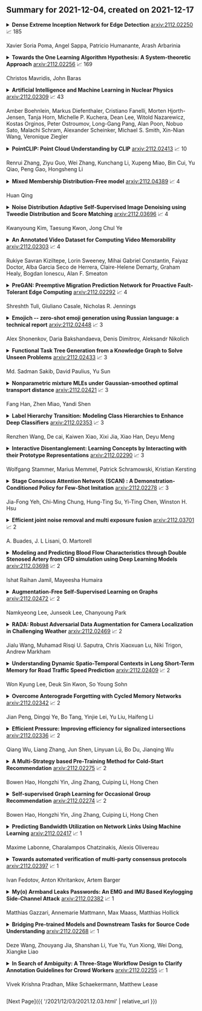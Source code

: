 ## Summary for 2021-12-04, created on 2021-12-17


<details><summary><b>Dense Extreme Inception Network for Edge Detection</b>
<a href="https://arxiv.org/abs/2112.02250">arxiv:2112.02250</a>
&#x1F4C8; 185 <br>
<p>Xavier Soria Poma, Angel Sappa, Patricio Humanante, Arash Arbarinia</p></summary>
<p>

**Abstract:** Edge detection is the basis of many computer vision applications. State of the art predominantly relies on deep learning with two decisive factors: dataset content and network's architecture. Most of the publicly available datasets are not curated for edge detection tasks. Here, we offer a solution to this constraint. First, we argue that edges, contours and boundaries, despite their overlaps, are three distinct visual features requiring separate benchmark datasets. To this end, we present a new dataset of edges. Second, we propose a novel architecture, termed Dense Extreme Inception Network for Edge Detection (DexiNed), that can be trained from scratch without any pre-trained weights. DexiNed outperforms other algorithms in the presented dataset. It also generalizes well to other datasets without any fine-tuning. The higher quality of DexiNed is also perceptually evident thanks to the sharper and finer edges it outputs.

</p>
</details>

<details><summary><b>Towards the One Learning Algorithm Hypothesis: A System-theoretic Approach</b>
<a href="https://arxiv.org/abs/2112.02256">arxiv:2112.02256</a>
&#x1F4C8; 169 <br>
<p>Christos Mavridis, John Baras</p></summary>
<p>

**Abstract:** The existence of a universal learning architecture in human cognition is a widely spread conjecture supported by experimental findings from neuroscience. While no low-level implementation can be specified yet, an abstract outline of human perception and learning is believed to entail three basic properties: (a) hierarchical attention and processing, (b) memory-based knowledge representation, and (c) progressive learning and knowledge compaction. We approach the design of such a learning architecture from a system-theoretic viewpoint, developing a closed-loop system with three main components: (i) a multi-resolution analysis pre-processor, (ii) a group-invariant feature extractor, and (iii) a progressive knowledge-based learning module. Multi-resolution feedback loops are used for learning, i.e., for adapting the system parameters to online observations. To design (i) and (ii), we build upon the established theory of wavelet-based multi-resolution analysis and the properties of group convolution operators. Regarding (iii), we introduce a novel learning algorithm that constructs progressively growing knowledge representations in multiple resolutions. The proposed algorithm is an extension of the Online Deterministic Annealing (ODA) algorithm based on annealing optimization, solved using gradient-free stochastic approximation. ODA has inherent robustness and regularization properties and provides a means to progressively increase the complexity of the learning model i.e. the number of the neurons, as needed, through an intuitive bifurcation phenomenon. The proposed multi-resolution approach is hierarchical, progressive, knowledge-based, and interpretable. We illustrate the properties of the proposed architecture in the context of the state-of-the-art learning algorithms and deep learning methods.

</p>
</details>

<details><summary><b>Artificial Intelligence and Machine Learning in Nuclear Physics</b>
<a href="https://arxiv.org/abs/2112.02309">arxiv:2112.02309</a>
&#x1F4C8; 43 <br>
<p>Amber Boehnlein, Markus Diefenthaler, Cristiano Fanelli, Morten Hjorth-Jensen, Tanja Horn, Michelle P. Kuchera, Dean Lee, Witold Nazarewicz, Kostas Orginos, Peter Ostroumov, Long-Gang Pang, Alan Poon, Nobuo Sato, Malachi Schram, Alexander Scheinker, Michael S. Smith, Xin-Nian Wang, Veronique Ziegler</p></summary>
<p>

**Abstract:** Advances in artificial intelligence/machine learning methods provide tools that have broad applicability in scientific research. These techniques are being applied across the diversity of nuclear physics research topics, leading to advances that will facilitate scientific discoveries and societal applications.
  This Review gives a snapshot of nuclear physics research which has been transformed by artificial intelligence and machine learning techniques.

</p>
</details>

<details><summary><b>PointCLIP: Point Cloud Understanding by CLIP</b>
<a href="https://arxiv.org/abs/2112.02413">arxiv:2112.02413</a>
&#x1F4C8; 10 <br>
<p>Renrui Zhang, Ziyu Guo, Wei Zhang, Kunchang Li, Xupeng Miao, Bin Cui, Yu Qiao, Peng Gao, Hongsheng Li</p></summary>
<p>

**Abstract:** Recently, zero-shot and few-shot learning via Contrastive Vision-Language Pre-training (CLIP) have shown inspirational performance on 2D visual recognition, which learns to match images with their corresponding texts in open-vocabulary settings. However, it remains under explored that whether CLIP, pre-trained by large-scale image-text pairs in 2D, can be generalized to 3D recognition. In this paper, we identify such a setting is feasible by proposing PointCLIP, which conducts alignment between CLIP-encoded point cloud and 3D category texts. Specifically, we encode a point cloud by projecting it into multi-view depth maps without rendering, and aggregate the view-wise zero-shot prediction to achieve knowledge transfer from 2D to 3D. On top of that, we design an inter-view adapter to better extract the global feature and adaptively fuse the few-shot knowledge learned from 3D into CLIP pre-trained in 2D. By just fine-tuning the lightweight adapter in the few-shot settings, the performance of PointCLIP could be largely improved. In addition, we observe the complementary property between PointCLIP and classical 3D-supervised networks. By simple ensembling, PointCLIP boosts baseline's performance and even surpasses state-of-the-art models. Therefore, PointCLIP is a promising alternative for effective 3D point cloud understanding via CLIP under low resource cost and data regime. We conduct thorough experiments on widely-adopted ModelNet10, ModelNet40 and the challenging ScanObjectNN to demonstrate the effectiveness of PointCLIP. The code is released at https://github.com/ZrrSkywalker/PointCLIP.

</p>
</details>

<details><summary><b>Mixed Membership Distribution-Free model</b>
<a href="https://arxiv.org/abs/2112.04389">arxiv:2112.04389</a>
&#x1F4C8; 4 <br>
<p>Huan Qing</p></summary>
<p>

**Abstract:** We consider the problem of detecting latent community information of mixed membership weighted network in which nodes have mixed memberships and edges connecting between nodes can be finite real numbers. We propose a general mixed membership distribution-free model for this problem. The model has no distribution constraints of edges but only the expected values, and can be viewed as generalizations of some previous models. We use an efficient spectral algorithm to estimate community memberships under the model. We also derive the convergence rate of the proposed algorithm under the model using delicate spectral analysis. We demonstrate the advantages of mixed membership distribution-free model with applications to a small scale of simulated networks when edges follow different distributions.

</p>
</details>

<details><summary><b>Noise Distribution Adaptive Self-Supervised Image Denoising using Tweedie Distribution and Score Matching</b>
<a href="https://arxiv.org/abs/2112.03696">arxiv:2112.03696</a>
&#x1F4C8; 4 <br>
<p>Kwanyoung Kim, Taesung Kwon, Jong Chul Ye</p></summary>
<p>

**Abstract:** Tweedie distributions are a special case of exponential dispersion models, which are often used in classical statistics as distributions for generalized linear models. Here, we reveal that Tweedie distributions also play key roles in modern deep learning era, leading to a distribution independent self-supervised image denoising formula without clean reference images. Specifically, by combining with the recent Noise2Score self-supervised image denoising approach and the saddle point approximation of Tweedie distribution, we can provide a general closed-form denoising formula that can be used for large classes of noise distributions without ever knowing the underlying noise distribution. Similar to the original Noise2Score, the new approach is composed of two successive steps: score matching using perturbed noisy images, followed by a closed form image denoising formula via distribution-independent Tweedie's formula. This also suggests a systematic algorithm to estimate the noise model and noise parameters for a given noisy image data set. Through extensive experiments, we demonstrate that the proposed method can accurately estimate noise models and parameters, and provide the state-of-the-art self-supervised image denoising performance in the benchmark dataset and real-world dataset.

</p>
</details>

<details><summary><b>An Annotated Video Dataset for Computing Video Memorability</b>
<a href="https://arxiv.org/abs/2112.02303">arxiv:2112.02303</a>
&#x1F4C8; 4 <br>
<p>Rukiye Savran Kiziltepe, Lorin Sweeney, Mihai Gabriel Constantin, Faiyaz Doctor, Alba Garcia Seco de Herrera, Claire-Helene Demarty, Graham Healy, Bogdan Ionescu, Alan F. Smeaton</p></summary>
<p>

**Abstract:** Using a collection of publicly available links to short form video clips of an average of 6 seconds duration each, 1,275 users manually annotated each video multiple times to indicate both long-term and short-term memorability of the videos. The annotations were gathered as part of an online memory game and measured a participant's ability to recall having seen the video previously when shown a collection of videos. The recognition tasks were performed on videos seen within the previous few minutes for short-term memorability and within the previous 24 to 72 hours for long-term memorability. Data includes the reaction times for each recognition of each video. Associated with each video are text descriptions (captions) as well as a collection of image-level features applied to 3 frames extracted from each video (start, middle and end). Video-level features are also provided. The dataset was used in the Video Memorability task as part of the MediaEval benchmark in 2020.

</p>
</details>

<details><summary><b>PreGAN: Preemptive Migration Prediction Network for Proactive Fault-Tolerant Edge Computing</b>
<a href="https://arxiv.org/abs/2112.02292">arxiv:2112.02292</a>
&#x1F4C8; 4 <br>
<p>Shreshth Tuli, Giuliano Casale, Nicholas R. Jennings</p></summary>
<p>

**Abstract:** Building a fault-tolerant edge system that can quickly react to node overloads or failures is challenging due to the unreliability of edge devices and the strict service deadlines of modern applications. Moreover, unnecessary task migrations can stress the system network, giving rise to the need for a smart and parsimonious failure recovery scheme. Prior approaches often fail to adapt to highly volatile workloads or accurately detect and diagnose faults for optimal remediation. There is thus a need for a robust and proactive fault-tolerance mechanism to meet service level objectives. In this work, we propose PreGAN, a composite AI model using a Generative Adversarial Network (GAN) to predict preemptive migration decisions for proactive fault-tolerance in containerized edge deployments. PreGAN uses co-simulations in tandem with a GAN to learn a few-shot anomaly classifier and proactively predict migration decisions for reliable computing. Extensive experiments on a Raspberry-Pi based edge environment show that PreGAN can outperform state-of-the-art baseline methods in fault-detection, diagnosis and classification, thus achieving high quality of service. PreGAN accomplishes this by 5.1% more accurate fault detection, higher diagnosis scores and 23.8% lower overheads compared to the best method among the considered baselines.

</p>
</details>

<details><summary><b>Emojich -- zero-shot emoji generation using Russian language: a technical report</b>
<a href="https://arxiv.org/abs/2112.02448">arxiv:2112.02448</a>
&#x1F4C8; 3 <br>
<p>Alex Shonenkov, Daria Bakshandaeva, Denis Dimitrov, Aleksandr Nikolich</p></summary>
<p>

**Abstract:** This technical report presents a text-to-image neural network "Emojich" that generates emojis using captions in Russian language as a condition. We aim to keep the generalization ability of a pretrained big model ruDALL-E Malevich (XL) 1.3B parameters at the fine-tuning stage, while giving special style to the images generated. Here are presented some engineering methods, code realization, all hyper-parameters for reproducing results and a Telegram bot where everyone can create their own customized sets of stickers. Also, some newly generated emojis obtained by "Emojich" model are demonstrated.

</p>
</details>

<details><summary><b>Functional Task Tree Generation from a Knowledge Graph to Solve Unseen Problems</b>
<a href="https://arxiv.org/abs/2112.02433">arxiv:2112.02433</a>
&#x1F4C8; 3 <br>
<p>Md. Sadman Sakib, David Paulius, Yu Sun</p></summary>
<p>

**Abstract:** A major component for developing intelligent and autonomous robots is a suitable knowledge representation, from which a robot can acquire knowledge about its actions or world. However, unlike humans, robots cannot creatively adapt to novel scenarios, as their knowledge and environment are rigidly defined. To address the problem of producing novel and flexible task plans called task trees, we explore how we can derive plans with concepts not originally in the robot's knowledge base. Existing knowledge in the form of a knowledge graph is used as a base of reference to create task trees that are modified with new object or state combinations. To demonstrate the flexibility of our method, we randomly selected recipes from the Recipe1M+ dataset and generated their task trees. The task trees were then thoroughly checked with a visualization tool that portrays how each ingredient changes with each action to produce the desired meal. Our results indicate that the proposed method can produce task plans with high accuracy even for never-before-seen ingredient combinations.

</p>
</details>

<details><summary><b>Nonparametric mixture MLEs under Gaussian-smoothed optimal transport distance</b>
<a href="https://arxiv.org/abs/2112.02421">arxiv:2112.02421</a>
&#x1F4C8; 3 <br>
<p>Fang Han, Zhen Miao, Yandi Shen</p></summary>
<p>

**Abstract:** The Gaussian-smoothed optimal transport (GOT) framework, pioneered in Goldfeld et al. (2020) and followed up by a series of subsequent papers, has quickly caught attention among researchers in statistics, machine learning, information theory, and related fields. One key observation made therein is that, by adapting to the GOT framework instead of its unsmoothed counterpart, the curse of dimensionality for using the empirical measure to approximate the true data generating distribution can be lifted. The current paper shows that a related observation applies to the estimation of nonparametric mixing distributions in discrete exponential family models, where under the GOT cost the estimation accuracy of the nonparametric MLE can be accelerated to a polynomial rate. This is in sharp contrast to the classical sub-polynomial rates based on unsmoothed metrics, which cannot be improved from an information-theoretical perspective. A key step in our analysis is the establishment of a new Jackson-type approximation bound of Gaussian-convoluted Lipschitz functions. This insight bridges existing techniques of analyzing the nonparametric MLEs and the new GOT framework.

</p>
</details>

<details><summary><b>Label Hierarchy Transition: Modeling Class Hierarchies to Enhance Deep Classifiers</b>
<a href="https://arxiv.org/abs/2112.02353">arxiv:2112.02353</a>
&#x1F4C8; 3 <br>
<p>Renzhen Wang, De cai, Kaiwen Xiao, Xixi Jia, Xiao Han, Deyu Meng</p></summary>
<p>

**Abstract:** Hierarchical classification aims to sort the object into a hierarchy of categories. For example, a bird can be categorized according to a three-level hierarchy of order, family, and species. Existing methods commonly address hierarchical classification by decoupling it into several multi-class classification tasks. However, such a multi-task learning strategy fails to fully exploit the correlation among various categories across different hierarchies. In this paper, we propose Label Hierarchy Transition, a unified probabilistic framework based on deep learning, to address hierarchical classification. Specifically, we explicitly learn the label hierarchy transition matrices, whose column vectors represent the conditional label distributions of classes between two adjacent hierarchies and could be capable of encoding the correlation embedded in class hierarchies. We further propose a confusion loss, which encourages the classification network to learn the correlation across different label hierarchies during training. The proposed framework can be adapted to any existing deep network with only minor modifications. We experiment with three public benchmark datasets with various class hierarchies, and the results demonstrate the superiority of our approach beyond the prior arts. Source code will be made publicly available.

</p>
</details>

<details><summary><b>Interactive Disentanglement: Learning Concepts by Interacting with their Prototype Representations</b>
<a href="https://arxiv.org/abs/2112.02290">arxiv:2112.02290</a>
&#x1F4C8; 3 <br>
<p>Wolfgang Stammer, Marius Memmel, Patrick Schramowski, Kristian Kersting</p></summary>
<p>

**Abstract:** Learning visual concepts from raw images without strong supervision is a challenging task. In this work, we show the advantages of prototype representations for understanding and revising the latent space of neural concept learners. For this purpose, we introduce interactive Concept Swapping Networks (iCSNs), a novel framework for learning concept-grounded representations via weak supervision and implicit prototype representations. iCSNs learn to bind conceptual information to specific prototype slots by swapping the latent representations of paired images. This semantically grounded and discrete latent space facilitates human understanding and human-machine interaction. We support this claim by conducting experiments on our novel data set "Elementary Concept Reasoning" (ECR), focusing on visual concepts shared by geometric objects.

</p>
</details>

<details><summary><b>Stage Conscious Attention Network (SCAN) : A Demonstration-Conditioned Policy for Few-Shot Imitation</b>
<a href="https://arxiv.org/abs/2112.02278">arxiv:2112.02278</a>
&#x1F4C8; 3 <br>
<p>Jia-Fong Yeh, Chi-Ming Chung, Hung-Ting Su, Yi-Ting Chen, Winston H. Hsu</p></summary>
<p>

**Abstract:** In few-shot imitation learning (FSIL), using behavioral cloning (BC) to solve unseen tasks with few expert demonstrations becomes a popular research direction. The following capabilities are essential in robotics applications: (1) Behaving in compound tasks that contain multiple stages. (2) Retrieving knowledge from few length-variant and misalignment demonstrations. (3) Learning from a different expert. No previous work can achieve these abilities at the same time. In this work, we conduct FSIL problem under the union of above settings and introduce a novel stage conscious attention network (SCAN) to retrieve knowledge from few demonstrations simultaneously. SCAN uses an attention module to identify each stage in length-variant demonstrations. Moreover, it is designed under demonstration-conditioned policy that learns the relationship between experts and agents. Experiment results show that SCAN can learn from different experts without fine-tuning and outperform baselines in complicated compound tasks with explainable visualization.

</p>
</details>

<details><summary><b>Efficient joint noise removal and multi exposure fusion</b>
<a href="https://arxiv.org/abs/2112.03701">arxiv:2112.03701</a>
&#x1F4C8; 2 <br>
<p>A. Buades, J. L Lisani, O. Martorell</p></summary>
<p>

**Abstract:** Multi-exposure fusion (MEF) is a technique for combining different images of the same scene acquired with different exposure settings into a single image. All the proposed MEF algorithms combine the set of images, somehow choosing from each one the part with better exposure.
  We propose a novel multi-exposure image fusion chain taking into account noise removal. The novel method takes advantage of DCT processing and the multi-image nature of the MEF problem. We propose a joint fusion and denoising strategy taking advantage of spatio-temporal patch selection and collaborative 3D thresholding. The overall strategy permits to denoise and fuse the set of images without the need of recovering each denoised exposure image, leading to a very efficient procedure.

</p>
</details>

<details><summary><b>Modeling and Predicting Blood Flow Characteristics through Double Stenosed Artery from CFD simulation using Deep Learning Models</b>
<a href="https://arxiv.org/abs/2112.03698">arxiv:2112.03698</a>
&#x1F4C8; 2 <br>
<p>Ishat Raihan Jamil, Mayeesha Humaira</p></summary>
<p>

**Abstract:** Establishing patient-specific finite element analysis (FEA) models for computational fluid dynamics (CFD) of double stenosed artery models involves time and effort, restricting physicians' ability to respond quickly in time-critical medical applications. Such issues might be addressed by training deep learning (DL) models to learn and predict blood flow characteristics using a dataset generated by CFD simulations of simplified double stenosed artery models with different configurations. When blood flow patterns are compared through an actual double stenosed artery model, derived from IVUS imaging, it is revealed that the sinusoidal approximation of stenosed neck geometry, which has been widely used in previous research works, fails to effectively represent the effects of a real constriction. As a result, a novel geometric representation of the constricted neck is proposed which, in terms of a generalized simplified model, outperforms the former assumption. The sequential change in artery lumen diameter and flow parameters along the length of the vessel presented opportunities for the use of LSTM and GRU DL models. However, with the small dataset of short lengths of doubly constricted blood arteries, the basic neural network model outperforms the specialized RNNs for most flow properties. LSTM, on the other hand, performs better for predicting flow properties with large fluctuations, such as varying blood pressure over the length of the vessels. Despite having good overall accuracies in training and testing across all the properties for the vessels in the dataset, the GRU model underperforms for an individual vessel flow prediction in all cases. The results also point to the need of individually optimized hyperparameters for each property in any model rather than aiming to achieve overall good performance across all outputs with a single set of hyperparameters.

</p>
</details>

<details><summary><b>Augmentation-Free Self-Supervised Learning on Graphs</b>
<a href="https://arxiv.org/abs/2112.02472">arxiv:2112.02472</a>
&#x1F4C8; 2 <br>
<p>Namkyeong Lee, Junseok Lee, Chanyoung Park</p></summary>
<p>

**Abstract:** Inspired by the recent success of self-supervised methods applied on images, self-supervised learning on graph structured data has seen rapid growth especially centered on augmentation-based contrastive methods. However, we argue that without carefully designed augmentation techniques, augmentations on graphs may behave arbitrarily in that the underlying semantics of graphs can drastically change. As a consequence, the performance of existing augmentation-based methods is highly dependent on the choice of augmentation scheme, i.e., hyperparameters associated with augmentations. In this paper, we propose a novel augmentation-free self-supervised learning framework for graphs, named AFGRL. Specifically, we generate an alternative view of a graph by discovering nodes that share the local structural information and the global semantics with the graph. Extensive experiments towards various node-level tasks, i.e., node classification, clustering, and similarity search on various real-world datasets demonstrate the superiority of AFGRL. The source code for AFGRL is available at https://github.com/Namkyeong/AFGRL.

</p>
</details>

<details><summary><b>RADA: Robust Adversarial Data Augmentation for Camera Localization in Challenging Weather</b>
<a href="https://arxiv.org/abs/2112.02469">arxiv:2112.02469</a>
&#x1F4C8; 2 <br>
<p>Jialu Wang, Muhamad Risqi U. Saputra, Chris Xiaoxuan Lu, Niki Trigon, Andrew Markham</p></summary>
<p>

**Abstract:** Camera localization is a fundamental and crucial problem for many robotic applications. In recent years, using deep-learning for camera-based localization has become a popular research direction. However, they lack robustness to large domain shifts, which can be caused by seasonal or illumination changes between training and testing data sets. Data augmentation is an attractive approach to tackle this problem, as it does not require additional data to be provided. However, existing augmentation methods blindly perturb all pixels and therefore cannot achieve satisfactory performance. To overcome this issue, we proposed RADA, a system whose aim is to concentrate on perturbing the geometrically informative parts of the image. As a result, it learns to generate minimal image perturbations that are still capable of perplexing the network. We show that when these examples are utilized as augmentation, it greatly improves robustness. We show that our method outperforms previous augmentation techniques and achieves up to two times higher accuracy than the SOTA localization models (e.g., AtLoc and MapNet) when tested on `unseen' challenging weather conditions.

</p>
</details>

<details><summary><b>Understanding Dynamic Spatio-Temporal Contexts in Long Short-Term Memory for Road Traffic Speed Prediction</b>
<a href="https://arxiv.org/abs/2112.02409">arxiv:2112.02409</a>
&#x1F4C8; 2 <br>
<p>Won Kyung Lee, Deuk Sin Kwon, So Young Sohn</p></summary>
<p>

**Abstract:** Reliable traffic flow prediction is crucial to creating intelligent transportation systems. Many big-data-based prediction approaches have been developed but they do not reflect complicated dynamic interactions between roads considering time and location. In this study, we propose a dynamically localised long short-term memory (LSTM) model that involves both spatial and temporal dependence between roads. To do so, we use a localised dynamic spatial weight matrix along with its dynamic variation. Moreover, the LSTM model can deal with sequential data with long dependency as well as complex non-linear features. Empirical results indicated superior prediction performances of the proposed model compared to two different baseline methods.

</p>
</details>

<details><summary><b>Overcome Anterograde Forgetting with Cycled Memory Networks</b>
<a href="https://arxiv.org/abs/2112.02342">arxiv:2112.02342</a>
&#x1F4C8; 2 <br>
<p>Jian Peng, Dingqi Ye, Bo Tang, Yinjie Lei, Yu Liu, Haifeng Li</p></summary>
<p>

**Abstract:** Learning from a sequence of tasks for a lifetime is essential for an agent towards artificial general intelligence. This requires the agent to continuously learn and memorize new knowledge without interference. This paper first demonstrates a fundamental issue of lifelong learning using neural networks, named anterograde forgetting, i.e., preserving and transferring memory may inhibit the learning of new knowledge. This is attributed to the fact that the learning capacity of a neural network will be reduced as it keeps memorizing historical knowledge, and the fact that conceptual confusion may occur as it transfers irrelevant old knowledge to the current task. This work proposes a general framework named Cycled Memory Networks (CMN) to address the anterograde forgetting in neural networks for lifelong learning. The CMN consists of two individual memory networks to store short-term and long-term memories to avoid capacity shrinkage. A transfer cell is designed to connect these two memory networks, enabling knowledge transfer from the long-term memory network to the short-term memory network to mitigate the conceptual confusion, and a memory consolidation mechanism is developed to integrate short-term knowledge into the long-term memory network for knowledge accumulation. Experimental results demonstrate that the CMN can effectively address the anterograde forgetting on several task-related, task-conflict, class-incremental and cross-domain benchmarks.

</p>
</details>

<details><summary><b>Efficient Pressure: Improving efficiency for signalized intersections</b>
<a href="https://arxiv.org/abs/2112.02336">arxiv:2112.02336</a>
&#x1F4C8; 2 <br>
<p>Qiang Wu, Liang Zhang, Jun Shen, Linyuan Lü, Bo Du, Jianqing Wu</p></summary>
<p>

**Abstract:** Since conventional approaches could not adapt to dynamic traffic conditions, reinforcement learning (RL) has attracted more attention to help solve the traffic signal control (TSC) problem. However, existing RL-based methods are rarely deployed considering that they are neither cost-effective in terms of computing resources nor more robust than traditional approaches, which raises a critical research question: how to construct an adaptive controller for TSC with less training and reduced complexity based on RL-based approach? To address this question, in this paper, we (1) innovatively specify the traffic movement representation as a simple but efficient pressure of vehicle queues in a traffic network, namely efficient pressure (EP); (2) build a traffic signal settings protocol, including phase duration, signal phase number and EP for TSC; (3) design a TSC approach based on the traditional max pressure (MP) approach, namely efficient max pressure (Efficient-MP) using the EP to capture the traffic state; and (4) develop a general RL-based TSC algorithm template: efficient Xlight (Efficient-XLight) under EP. Through comprehensive experiments on multiple real-world datasets in our traffic signal settings' protocol for TSC, we demonstrate that efficient pressure is complementary to traditional and RL-based modeling to design better TSC methods. Our code is released on Github.

</p>
</details>

<details><summary><b>A Multi-Strategy based Pre-Training Method for Cold-Start Recommendation</b>
<a href="https://arxiv.org/abs/2112.02275">arxiv:2112.02275</a>
&#x1F4C8; 2 <br>
<p>Bowen Hao, Hongzhi Yin, Jing Zhang, Cuiping Li, Hong Chen</p></summary>
<p>

**Abstract:** Cold-start problem is a fundamental challenge for recommendation tasks. The recent self-supervised learning (SSL) on Graph Neural Networks (GNNs) model, PT-GNN, pre-trains the GNN model to reconstruct the cold-start embeddings and has shown great potential for cold-start recommendation. However, due to the over-smoothing problem, PT-GNN can only capture up to 3-order relation, which can not provide much useful auxiliary information to depict the target cold-start user or item. Besides, the embedding reconstruction task only considers the intra-correlations within the subgraph of users and items, while ignoring the inter-correlations across different subgraphs. To solve the above challenges, we propose a multi-strategy based pre-training method for cold-start recommendation (MPT), which extends PT-GNN from the perspective of model architecture and pretext tasks to improve the cold-start recommendation performance. Specifically, in terms of the model architecture, in addition to the short-range dependencies of users and items captured by the GNN encoder, we introduce a Transformer encoder to capture long-range dependencies. In terms of the pretext task, in addition to considering the intra-correlations of users and items by the embedding reconstruction task, we add embedding contrastive learning task to capture inter-correlations of users and items. We train the GNN and Transformer encoders on these pretext tasks under the meta-learning setting to simulate the real cold-start scenario, making the model easily and rapidly being adapted to new cold-start users and items. Experiments on three public recommendation datasets show the superiority of the proposed MPT model against the vanilla GNN models, the pre-training GNN model on user/item embedding inference and the recommendation task.

</p>
</details>

<details><summary><b>Self-supervised Graph Learning for Occasional Group Recommendation</b>
<a href="https://arxiv.org/abs/2112.02274">arxiv:2112.02274</a>
&#x1F4C8; 2 <br>
<p>Bowen Hao, Hongzhi Yin, Jing Zhang, Cuiping Li, Hong Chen</p></summary>
<p>

**Abstract:** We study the problem of recommending items to occasional groups (a.k.a. cold-start groups), where the occasional groups are formed ad-hoc and
  have few or no historical interacted items. Due to the extreme sparsity issue of the occasional groups' interactions with items, it is difficult to learn high-quality embeddings for these occasional groups. Despite the recent advances on Graph Neural Networks (GNNs) incorporate high-order collaborative signals to alleviate the problem, the high-order cold-start neighbors are not explicitly considered during the graph convolution in GNNs. This paper proposes a self-supervised graph learning paradigm, which jointly trains the backbone GNN model to reconstruct the group/user/item embeddings under the meta-learning setting, such that it can directly improve the embedding quality and can be easily adapted to the new occasional groups. To further reduce the impact from the cold-start neighbors, we incorporate a self-attention-based meta aggregator to enhance the aggregation ability of each graph convolution step. Besides, we add a contrastive learning (CL) adapter to explicitly consider the correlations between the group and non-group members. Experimental results on three public recommendation datasets show the superiority of our proposed model against the state-of-the-art group recommendation methods.

</p>
</details>

<details><summary><b>Predicting Bandwidth Utilization on Network Links Using Machine Learning</b>
<a href="https://arxiv.org/abs/2112.02417">arxiv:2112.02417</a>
&#x1F4C8; 1 <br>
<p>Maxime Labonne, Charalampos Chatzinakis, Alexis Olivereau</p></summary>
<p>

**Abstract:** Predicting the bandwidth utilization on network links can be extremely useful for detecting congestion in order to correct them before they occur. In this paper, we present a solution to predict the bandwidth utilization between different network links with a very high accuracy. A simulated network is created to collect data related to the performance of the network links on every interface. These data are processed and expanded with feature engineering in order to create a training set. We evaluate and compare three types of machine learning algorithms, namely ARIMA (AutoRegressive Integrated Moving Average), MLP (Multi Layer Perceptron) and LSTM (Long Short-Term Memory), in order to predict the future bandwidth consumption. The LSTM outperforms ARIMA and MLP with very accurate predictions, rarely exceeding a 3\% error (40\% for ARIMA and 20\% for the MLP). We then show that the proposed solution can be used in real time with a reaction managed by a Software-Defined Networking (SDN) platform.

</p>
</details>

<details><summary><b>Towards automated verification of multi-party consensus protocols</b>
<a href="https://arxiv.org/abs/2112.02397">arxiv:2112.02397</a>
&#x1F4C8; 1 <br>
<p>Ivan Fedotov, Anton Khritankov, Artem Barger</p></summary>
<p>

**Abstract:** Blockchain technology and related frameworks have recently received extensive attention. Blockchain systems use multi-party consensus protocols to reach agreements on transactions. Hyperledger Fabric framework exposes a multi-party consensus, based on endorsement policy protocol, to reach a consensus on a transaction. In this paper, we define a problem of verification of a blockchain multi-party consensus with probabilistic properties. Further, we propose a verification technique of endorsement policies using statistical model checking and hypothesis testing. We analyze several aspects of the policies, including the ability to assign weights to organizations and the refusal probabilities of organizations. We demonstrate on experiments the work of our verification technique and how one can use experimental results to make the model satisfiable the specification. One can use our technique to design enterprise applications with the Hyperledger Fabric framework.

</p>
</details>

<details><summary><b>My(o) Armband Leaks Passwords: An EMG and IMU Based Keylogging Side-Channel Attack</b>
<a href="https://arxiv.org/abs/2112.02382">arxiv:2112.02382</a>
&#x1F4C8; 1 <br>
<p>Matthias Gazzari, Annemarie Mattmann, Max Maass, Matthias Hollick</p></summary>
<p>

**Abstract:** Wearables that constantly collect various sensor data of their users increase the chances for inferences of unintentional and sensitive information such as passwords typed on a physical keyboard. We take a thorough look at the potential of using electromyographic (EMG) data, a sensor modality which is new to the market but has lately gained attention in the context of wearables for augmented reality (AR), for a keylogging side-channel attack. Our approach is based on neural networks for a between-subject attack in a realistic scenario using the Myo Armband to collect the sensor data. In our approach, the EMG data has proven to be the most prominent source of information compared to the accelerometer and gyroscope, increasing the keystroke detection performance. For our end-to-end approach on raw data, we report a mean balanced accuracy of about 76 % for the keystroke detection and a mean top-3 key accuracy of about 32 % on 52 classes for the key identification on passwords of varying strengths. We have created an extensive dataset including more than 310 000 keystrokes recorded from 37 volunteers, which is available as open access along with the source code used to create the given results.

</p>
</details>

<details><summary><b>Bridging Pre-trained Models and Downstream Tasks for Source Code Understanding</b>
<a href="https://arxiv.org/abs/2112.02268">arxiv:2112.02268</a>
&#x1F4C8; 1 <br>
<p>Deze Wang, Zhouyang Jia, Shanshan Li, Yue Yu, Yun Xiong, Wei Dong, Xiangke Liao</p></summary>
<p>

**Abstract:** With the great success of pre-trained models, the pretrain-then-finetune paradigm has been widely adopted on downstream tasks for source code understanding. However, compared to costly training a large-scale model from scratch, how to effectively adapt pre-trained models to a new task has not been fully explored. In this paper, we propose an approach to bridge pre-trained models and code-related tasks. We exploit semantic-preserving transformation to enrich downstream data diversity, and help pre-trained models learn semantic features invariant to these semantically equivalent transformations. Further, we introduce curriculum learning to organize the transformed data in an easy-to-hard manner to fine-tune existing pre-trained models.
  We apply our approach to a range of pre-trained models, and they significantly outperform the state-of-the-art models on tasks for source code understanding, such as algorithm classification, code clone detection, and code search. Our experiments even show that without heavy pre-training on code data, natural language pre-trained model RoBERTa fine-tuned with our lightweight approach could outperform or rival existing code pre-trained models fine-tuned on the above tasks, such as CodeBERT and GraphCodeBERT. This finding suggests that there is still much room for improvement in code pre-trained models.

</p>
</details>

<details><summary><b>In Search of Ambiguity: A Three-Stage Workflow Design to Clarify Annotation Guidelines for Crowd Workers</b>
<a href="https://arxiv.org/abs/2112.02255">arxiv:2112.02255</a>
&#x1F4C8; 1 <br>
<p>Vivek Krishna Pradhan, Mike Schaekermann, Matthew Lease</p></summary>
<p>

**Abstract:** We propose a novel three-stage FIND-RESOLVE-LABEL workflow for crowdsourced annotation to reduce ambiguity in task instructions and thus improve annotation quality. Stage 1 (FIND) asks the crowd to find examples whose correct label seems ambiguous given task instructions. Workers are also asked to provide a short tag which describes the ambiguous concept embodied by the specific instance found. We compare collaborative vs. non-collaborative designs for this stage. In Stage 2 (RESOLVE), the requester selects one or more of these ambiguous examples to label (resolving ambiguity). The new label(s) are automatically injected back into task instructions in order to improve clarity. Finally, in Stage 3 (LABEL), workers perform the actual annotation using the revised guidelines with clarifying examples. We compare three designs for using these examples: examples only, tags only, or both. We report image labeling experiments over six task designs using Amazon's Mechanical Turk. Results show improved annotation accuracy and further insights regarding effective design for crowdsourced annotation tasks.

</p>
</details>


[Next Page]({{ '/2021/12/03/2021.12.03.html' | relative_url }})
